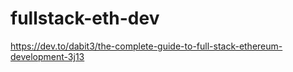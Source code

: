# fullstack-eth-dev
https://dev.to/dabit3/the-complete-guide-to-full-stack-ethereum-development-3j13

